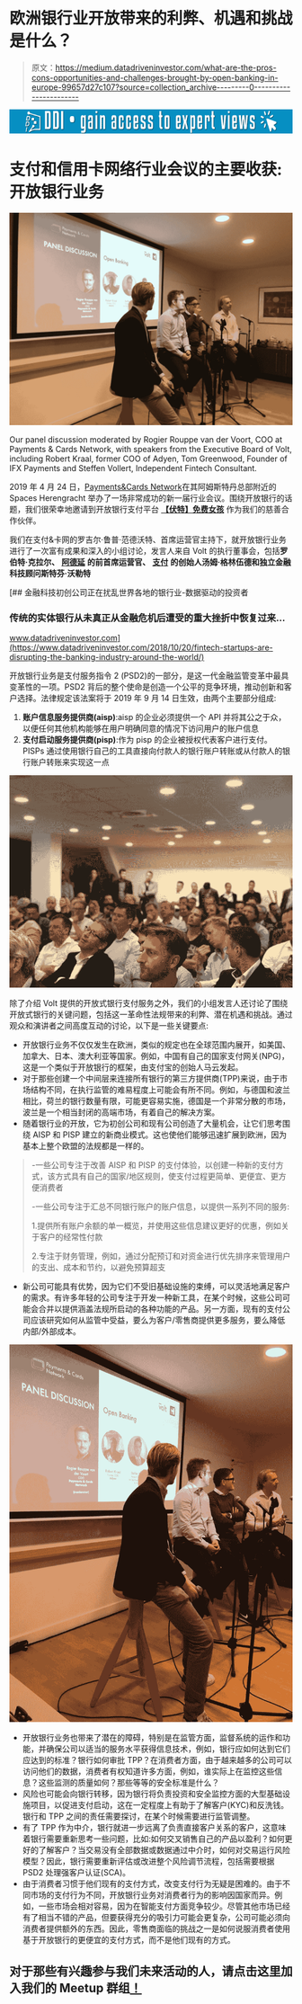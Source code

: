 # 欧洲银行业开放带来的利弊、机遇和挑战是什么？

> 原文：<https://medium.datadriveninvestor.com/what-are-the-pros-cons-opportunities-and-challenges-brought-by-open-banking-in-europe-99657d27c107?source=collection_archive---------0----------------------->

[![](img/d37731b87f06c8f0292a29cee81de0b8.png)](http://www.track.datadriveninvestor.com/1B9E)

# 支付和信用卡网络行业会议的主要收获:开放银行业务

![](img/52ecf3d39de5e67a1762781156e62e29.png)

Our panel discussion moderated by Rogier Rouppe van der Voort, COO at Payments & Cards Network, with speakers from the Executive Board of Volt, including Robert Kraal, former COO of Adyen, Tom Greenwood, Founder of IFX Payments and Steffen Vollert, Independent Fintech Consultant.

2019 年 4 月 24 日，[Payments&Cards Network](https://www.teampcn.com/)在其阿姆斯特丹总部附近的 Spaces Herengracht 举办了一场非常成功的新一届行业会议。围绕开放银行的话题，我们很荣幸地邀请到开放银行支付平台 [**【伏特】**](https://www.getvolt.io/)[**免费女孩**](https://www.freeagirl.nl/en/) 作为我们的慈善合作伙伴。

我们在支付&卡网的罗吉尔·鲁普·范德沃特、首席运营官主持下，就开放银行业务进行了一次富有成果和深入的小组讨论，发言人来自 Volt 的执行董事会，包括**罗伯特·克拉尔、** [**阿德延**](https://www.adyen.com/) **的前首席运营官、** [**支付**](https://www.ifxpayments.com/) **的创始人汤姆·格林伍德和独立金融科技顾问斯特芬·沃勒特**

[](https://www.datadriveninvestor.com/2018/10/20/fintech-startups-are-disrupting-the-banking-industry-around-the-world/) [## 金融科技初创公司正在扰乱世界各地的银行业-数据驱动的投资者

### 传统的实体银行从未真正从金融危机后遭受的重大挫折中恢复过来…

www.datadriveninvestor.com](https://www.datadriveninvestor.com/2018/10/20/fintech-startups-are-disrupting-the-banking-industry-around-the-world/) 

开放银行业务是支付服务指令 2 (PSD2)的一部分，是这一代金融监管变革中最具变革性的一项。PSD2 背后的整个使命是创造一个公平的竞争环境，推动创新和客户选择。法律规定该法案将于 2019 年 9 月 14 日生效，由两个主要部分组成:

1.  **账户信息服务提供商(aisp)**:aisp 的企业必须提供一个 API 并将其公之于众，以便任何其他机构能够在用户明确同意的情况下访问用户的账户信息
2.  **支付启动服务提供商(pisp)**:作为 pisp 的企业被授权代表客户进行支付。PISPs 通过使用银行自己的工具直接向付款人的银行账户转账或从付款人的银行账户转账来实现这一点

![](img/31ea9e2db94c13507464ccf268a4c42c.png)

除了介绍 Volt 提供的开放式银行支付服务之外，我们的小组发言人还讨论了围绕开放式银行的关键问题，包括这一革命性法规带来的利弊、潜在机遇和挑战。通过观众和演讲者之间高度互动的讨论，以下是一些关键要点:

*   开放银行业务不仅仅发生在欧洲，类似的规定也在全球范围内展开，如美国、加拿大、日本、澳大利亚等国家。例如，中国有自己的国家支付网关(NPG)，这是一个类似于开放银行的框架，由支付宝的创始人马云发起。
*   对于那些创建一个中间层来连接所有银行的第三方提供商(TPP)来说，由于市场结构不同，在执行监管的难易程度上可能会有所不同。例如，与德国和波兰相比，荷兰的银行数量有限，可能更容易实施，德国是一个非常分散的市场，波兰是一个相当封闭的高端市场，有着自己的解决方案。
*   随着银行业的开放，它为初创公司和现有公司创造了大量机会，让它们思考围绕 AISP 和 PISP 建立的新商业模式。这也使他们能够迅速扩展到欧洲，因为基本上整个欧盟的法规都是一样的。

> -一些公司专注于改善 AISP 和 PISP 的支付体验，以创建一种新的支付方式，该方式具有自己的国家/地区规则，使支付过程更简单、更便宜、更方便消费者
> 
> -一些公司专注于汇总不同银行账户的账户信息，以提供一系列不同的服务:
> 
> 1.提供所有账户余额的单一概览，并使用这些信息建议更好的优惠，例如关于客户的经常性付款
> 
> 2.专注于财务管理，例如，通过分配预订和对资金进行优先排序来管理用户的支出、成本和节约，以避免预算超支

*   新公司可能具有优势，因为它们不受旧基础设施的束缚，可以灵活地满足客户的需求。有许多年轻的公司专注于开发一种新工具，在某个时候，这些公司可能会合并以提供涵盖法规所启动的各种功能的产品。另一方面，现有的支付公司应该研究如何从监管中受益，要么为客户/零售商提供更多服务，要么降低内部/外部成本。

![](img/04be74256ab4bde2dc5d2ea7dd054169.png)

*   开放银行业务也带来了潜在的障碍，特别是在监管方面，监督系统的运作和功能，并确保公司以适当的服务水平获得信息技术，例如，银行应如何达到它们应达到的标准？银行如何审批 TPP？在消费者方面，由于越来越多的公司可以访问他们的数据，消费者有权知道许多方面，例如，谁实际上在监控这些信息？这些监测的质量如何？那些等等的安全标准是什么？
*   风险也可能会向银行转移，因为银行将负责投资和安全监控方面的大型基础设施项目，以促进支付启动，这在一定程度上有助于了解客户(KYC)和反洗钱。银行和 TPP 之间的责任需要探讨，在某个时候需要进行监管调整。
*   有了 TPP 作为中介，银行就进一步远离了负责直接客户关系的客户，这意味着银行需要重新思考一些问题，比如:如何交叉销售自己的产品以盈利？如何更好的了解客户？当交易没有全部数据或数据通过中介时，如何对交易运行风险模型？因此，银行需要重新评估或改进整个风险调节流程，包括需要根据 PSD2 处理强客户认证(SCA)。
*   由于消费者习惯于他们现有的支付方式，改变支付行为无疑是困难的。由于不同市场的支付行为不同，开放银行业务对消费者行为的影响因国家而异。例如，一些市场会相对容易，因为在智能支付方面竞争较少。尽管其他市场已经有了相当不错的产品，但要获得充分的吸引力可能会更复杂，公司可能必须向消费者提供额外的东西。因此，零售商面临的挑战之一是如何说服消费者使用基于开放银行的更便宜的支付方式，而不是他们现有的方式。

## 对于那些有兴趣参与我们未来活动的人，请点击这里加入我们的 Meetup 群组[！](https://www.meetup.com/paymentsandcardsnetwork/)